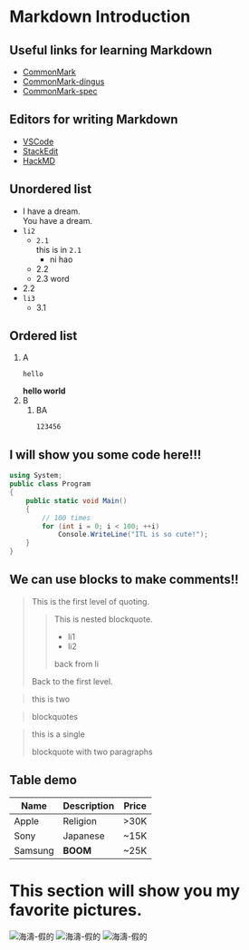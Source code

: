 # Markdown Introduction

## Useful links for learning Markdown
-   [CommonMark]
-   [CommonMark-dingus]
-   [CommonMark-spec]

[CommonMark]: http://commonmark.org/
[CommonMark-dingus]: http://spec.commonmark.org/dingus/
[CommonMark-spec]: http://spec.commonmark.org/

## Editors for writing Markdown
-   [VSCode]
-   [StackEdit]
-   [HackMD]

[VSCode]: https://code.visualstudio.com/Docs/languages/markdown
[StackEdit]: https://stackedit.io/
[HackMD]: https://hackmd.io/

## Unordered list
-   I have a dream.\
    You have a dream.
-   `li2`
    -   `2.1`\
        this is in `2.1`
        -   ni hao
    -   2.2
    -   2.3
        word
   -   2.2
-   `li3`
    -   3.1

## Ordered list
1.  A
    ```
    hello
    ```
    **hello world**
2.  B
    1.  BA
        ```
        123456
        ```

## I will show you some code here!!!
```cs
using System;
public class Program
{
    public static void Main()
    {
        // 100 times
        for (int i = 0; i < 100; ++i)
            Console.WriteLine("ITL is so cute!");
    }
}
```

## We can use blocks to make comments!!

>   This is the first level of quoting.
>>  This is nested blockquote.
>>  -   li1
>>  -   li2
>>
>>  back from li
>
> Back to the first level.
>

> this is two

> blockquotes

> this is a single
>
> blockquote with two paragraphs

## Table demo
Name    | Description | Price
------- | ----------- | --------
Apple   | Religion    | \>30K
Sony    | Japanese    | ~15K
Samsung | **BOOM**    | ~25K

# This section will show you my favorite pictures.
![海濤-假的]
![海濤-假的]
![海濤-假的]

[海濤-假的]: https://d17ixjpazu3j94.cloudfront.net/images/2016/07/09/14680562934659WaR6kIXARe.jpg "海濤-假的"
